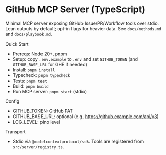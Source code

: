 # GitHub MCP Server (TypeScript)

Minimal MCP server exposing GitHub Issue/PR/Workflow tools over stdio. Lean outputs by default; opt-in flags for heavier data. See `docs/methods.md` and `docs/playbook.md`.

Quick Start
- Prereqs: Node 20+, pnpm
- Setup: copy `.env.example` to `.env` and set `GITHUB_TOKEN` (and `GITHUB_BASE_URL` for GHE if needed)
- Install: `pnpm install`
- Typecheck: `pnpm typecheck`
- Tests: `pnpm test`
- Build: `pnpm build`
- Run MCP server: `pnpm start` (stdio)

Config
- GITHUB_TOKEN: GitHub PAT
- GITHUB_BASE_URL: optional (e.g. https://github.example.com/api/v3)
- LOG_LEVEL: pino level

Transport
- Stdio via `@modelcontextprotocol/sdk`. Tools are registered from `src/server/registry.ts`.
